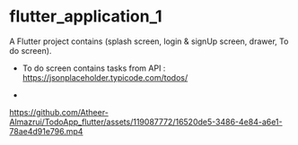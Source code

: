 # flutter_application_1

A Flutter project contains (splash screen, login & signUp screen, drawer, To do screen).
 * To do screen contains tasks from API : https://jsonplaceholder.typicode.com/todos/

 * 





https://github.com/Atheer-Almazrui/TodoApp_flutter/assets/119087772/16520de5-3486-4e84-a6e1-78ae4d91e796.mp4




 
